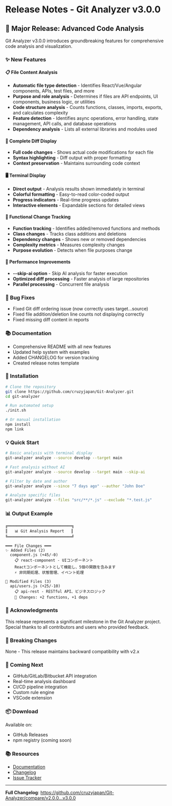 # Release Notes - Git Analyzer v3.0.0

## 🎉 Major Release: Advanced Code Analysis

Git Analyzer v3.0.0 introduces groundbreaking features for comprehensive code analysis and visualization.

### ✨ New Features

#### 📋 File Content Analysis
- **Automatic file type detection** - Identifies React/Vue/Angular components, APIs, test files, and more
- **Purpose and role analysis** - Determines if files are API endpoints, UI components, business logic, or utilities
- **Code structure analysis** - Counts functions, classes, imports, exports, and calculates complexity
- **Feature detection** - Identifies async operations, error handling, state management, API calls, and database operations
- **Dependency analysis** - Lists all external libraries and modules used

#### 📝 Complete Diff Display
- **Full code changes** - Shows actual code modifications for each file
- **Syntax highlighting** - Diff output with proper formatting
- **Context preservation** - Maintains surrounding code context

#### 🖥️ Terminal Display
- **Direct output** - Analysis results shown immediately in terminal
- **Colorful formatting** - Easy-to-read color-coded output
- **Progress indicators** - Real-time progress updates
- **Interactive elements** - Expandable sections for detailed views

#### 🔄 Functional Change Tracking
- **Function tracking** - Identifies added/removed functions and methods
- **Class changes** - Tracks class additions and deletions
- **Dependency changes** - Shows new or removed dependencies
- **Complexity metrics** - Measures complexity changes
- **Purpose evolution** - Detects when file purposes change

#### 🚀 Performance Improvements
- **--skip-ai option** - Skip AI analysis for faster execution
- **Optimized diff processing** - Faster analysis of large repositories
- **Parallel processing** - Concurrent file analysis

### 🐛 Bug Fixes
- Fixed Git diff ordering issue (now correctly uses target...source)
- Fixed file addition/deletion line counts not displaying correctly
- Fixed missing diff content in reports

### 📚 Documentation
- Comprehensive README with all new features
- Updated help system with examples
- Added CHANGELOG for version tracking
- Created release notes template

### 🔧 Installation

```bash
# Clone the repository
git clone https://github.com/cruzyjapan/Git-Analyzer.git
cd git-analyzer

# Run automated setup
./init.sh

# Or manual installation
npm install
npm link
```

### 💡 Quick Start

```bash
# Basic analysis with terminal display
git-analyzer analyze --source develop --target main

# Fast analysis without AI
git-analyzer analyze --source develop --target main --skip-ai

# Filter by date and author
git-analyzer analyze --since "7 days ago" --author "John Doe"

# Analyze specific files
git-analyzer analyze --files "src/**/*.js" --exclude "*.test.js"
```

### 📊 Output Example

```
╔════════════════════════════╗
║   📊 Git Analysis Report   ║
╚════════════════════════════╝

━━━ File Changes ━━━
✨ Added Files (2)
  component.js (+45/-0)
    📋 react-component - UIコンポーネント
    Reactコンポーネントとして機能し、5個の関数を含みます
    ⚡ 非同期処理、状態管理、イベント処理

📝 Modified Files (3)
  api/users.js (+25/-10)
    📋 api-rest - RESTful API、ビジネスロジック
    🔄 Changes: +2 functions, +1 deps
```

### 🙏 Acknowledgments

This release represents a significant milestone in the Git Analyzer project. Special thanks to all contributors and users who provided feedback.

### 📝 Breaking Changes

None - This release maintains backward compatibility with v2.x

### 🔮 Coming Next

- GitHub/GitLab/Bitbucket API integration
- Real-time analysis dashboard
- CI/CD pipeline integration
- Custom rule engine
- VSCode extension

### 📦 Download

Available on:
- GitHub Releases
- npm registry (coming soon)

### 📚 Resources

- [Documentation](https://github.com/cruzyjapan/Git-Analyzer#readme)
- [Changelog](https://github.com/cruzyjapan/Git-Analyzer/blob/main/CHANGELOG.md)
- [Issue Tracker](https://github.com/cruzyjapan/Git-Analyzer/issues)

---

**Full Changelog**: https://github.com/cruzyjapan/Git-Analyzer/compare/v2.0.0...v3.0.0